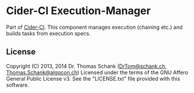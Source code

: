 # Cider-CI Execution-Manager


Part of [Cider-CI](https://github.com/cider-ci/cider-ci). This component 
manages execution (chaining etc.) and builds tasks from execution specs.


## License

Copyright (C) 2013, 2014 Dr. Thomas Schank  (DrTom@schank.ch, Thomas.Schank@algocon.ch)
Licensed under the terms of the GNU Affero General Public License v3.
See the "LICENSE.txt" file provided with this software.

